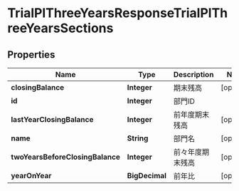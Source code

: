 

# TrialPlThreeYearsResponseTrialPlThreeYearsSections

## Properties

Name | Type | Description | Notes
------------ | ------------- | ------------- | -------------
**closingBalance** | **Integer** | 期末残高 |  [optional]
**id** | **Integer** | 部門ID | 
**lastYearClosingBalance** | **Integer** | 前年度期末残高 |  [optional]
**name** | **String** | 部門名 |  [optional]
**twoYearsBeforeClosingBalance** | **Integer** | 前々年度期末残高 |  [optional]
**yearOnYear** | **BigDecimal** | 前年比 |  [optional]



